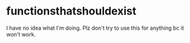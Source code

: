 # functionsthatshouldexist
I have no idea what I'm doing. Plz don't try to use this for anything bc it won't work.
